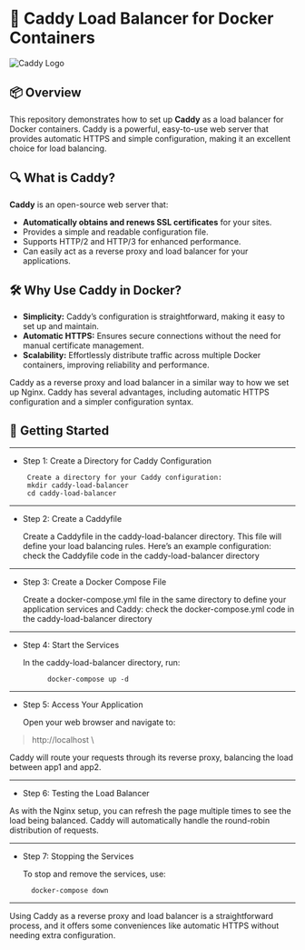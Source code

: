 # 🚀 Caddy Load Balancer for Docker Containers

![Caddy Logo](https://caddyserver.com/api/logo.svg)

## 📦 Overview

This repository demonstrates how to set up **Caddy** as a load balancer for Docker containers. Caddy is a powerful, easy-to-use web server that provides automatic HTTPS and simple configuration, making it an excellent choice for load balancing.

## 🔍 What is Caddy?

**Caddy** is an open-source web server that:

- **Automatically obtains and renews SSL certificates** for your sites.
- Provides a simple and readable configuration file.
- Supports HTTP/2 and HTTP/3 for enhanced performance.
- Can easily act as a reverse proxy and load balancer for your applications.

## 🛠️ Why Use Caddy in Docker?

- **Simplicity:** Caddy’s configuration is straightforward, making it easy to set up and maintain.
- **Automatic HTTPS:** Ensures secure connections without the need for manual certificate management.
- **Scalability:** Effortlessly distribute traffic across multiple Docker containers, improving reliability and performance.

Caddy as a reverse proxy and load balancer in a similar way to how we set up Nginx. Caddy has several advantages, including automatic HTTPS configuration and a simpler configuration syntax.

## 🚀 Getting Started
---
 - Step 1: Create a Directory for Caddy Configuration

        Create a directory for your Caddy configuration:
        mkdir caddy-load-balancer
        cd caddy-load-balancer
---
- Step 2: Create a Caddyfile

    Create a Caddyfile in the caddy-load-balancer directory. This file will define your load balancing rules. Here’s an example configuration:
    check the Caddyfile code in the caddy-load-balancer directory
---
- Step 3: Create a Docker Compose File

    Create a docker-compose.yml file in the same directory to define your application services and Caddy:
    check the docker-compose.yml code in the caddy-load-balancer directory
---
- Step 4: Start the Services

    In the caddy-load-balancer directory, run:
  
            docker-compose up -d
---
- Step 5: Access Your Application

    Open your web browser and navigate to:
>    http://localhost \

 Caddy will route your requests through its reverse proxy, balancing the load between app1 and app2.

---
-    Step 6: Testing the Load Balancer

  As with the Nginx setup, you can refresh the page multiple times to see the load being balanced. Caddy will automatically handle the round-robin distribution of requests.

---
- Step 7: Stopping the Services

    To stop and remove the services, use:

        docker-compose down
---
Using Caddy as a reverse proxy and load balancer is a straightforward process, and it offers some conveniences like automatic HTTPS without needing extra configuration. 
